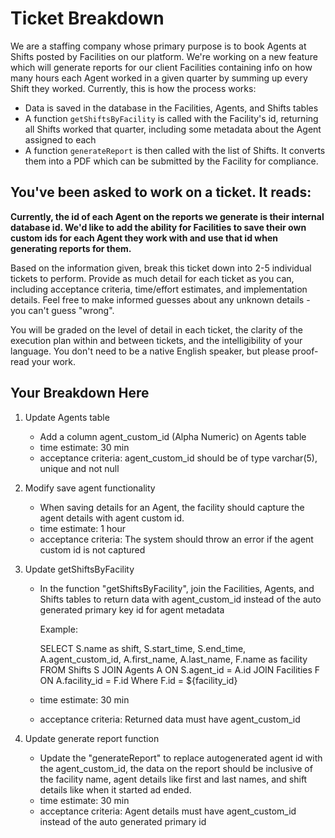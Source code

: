 # Ticket Breakdown
We are a staffing company whose primary purpose is to book Agents at Shifts posted by Facilities on our platform. We're working on a new feature which will generate reports for our client Facilities containing info on how many hours each Agent worked in a given quarter by summing up every Shift they worked. Currently, this is how the process works:

- Data is saved in the database in the Facilities, Agents, and Shifts tables
- A function `getShiftsByFacility` is called with the Facility's id, returning all Shifts worked that quarter, including some metadata about the Agent assigned to each
- A function `generateReport` is then called with the list of Shifts. It converts them into a PDF which can be submitted by the Facility for compliance.

## You've been asked to work on a ticket. It reads:

**Currently, the id of each Agent on the reports we generate is their internal database id. We'd like to add the ability for Facilities to save their own custom ids for each Agent they work with and use that id when generating reports for them.**


Based on the information given, break this ticket down into 2-5 individual tickets to perform. Provide as much detail for each ticket as you can, including acceptance criteria, time/effort estimates, and implementation details. Feel free to make informed guesses about any unknown details - you can't guess "wrong".


You will be graded on the level of detail in each ticket, the clarity of the execution plan within and between tickets, and the intelligibility of your language. You don't need to be a native English speaker, but please proof-read your work.

## Your Breakdown Here
1. Update Agents table
    - Add a column agent_custom_id (Alpha Numeric) on Agents table
    - time estimate: 30 min
    - acceptance criteria: agent_custom_id should be of type varchar(5), unique and not null

2. Modify save agent functionality
    - When saving details for an Agent, the facility should capture the agent details with agent custom id.
    - time estimate: 1 hour
    - acceptance criteria: The system should throw an error if the agent custom id is not captured

3. Update getShiftsByFacility
    - In the function "getShiftsByFacility", join the Facilities, Agents, and Shifts tables to return data with agent_custom_id instead of the auto generated primary key id for agent metadata
    
        Example: 
        
        SELECT 
            S.name as shift, S.start_time, S.end_time, 
            A.agent_custom_id, A.first_name, A.last_name,
            F.name as facility
        FROM Shifts S 
        JOIN Agents A ON S.agent_id = A.id
        JOIN Facilities F ON A.facility_id = F.id
        Where F.id = ${facility_id}

    - time estimate: 30 min
    - acceptance criteria: Returned data must have agent_custom_id

4. Update generate report function
    - Update the "generateReport" to replace autogenerated agent id with the agent_custom_id, the data on the report should be inclusive of the facility name, agent details like first and last names, and shift details like when it started ad ended. 
    - time estimate: 30 min
    - acceptance criteria: Agent details must have agent_custom_id instead of the auto generated primary id